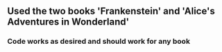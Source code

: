 ## Used the two books 'Frankenstein' and 'Alice's Adventures in Wonderland'
### Code works as desired and should work for any book